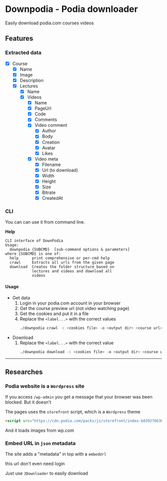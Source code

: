 # Downpodia - Podia downloader

Easily download podia.com courses videos

## Features

### **Extracted data**
- [x] Course
  - [x] Name
  - [x] Image
  - [x] Description
  - [x] Lectures
    - [x] Name
    - [x] Videos
      - [x] Name
      - [x] PageUrl
      - [x] Code
      - [x] Comments
      - [x] Video comment
        - [x] Author
        - [x] Body
        - [x] Creation
        - [x] Avatar
        - [x] Likes
      - [x] Video meta
        - [x] Filename
        - [x] Url (to download)
        - [x] Width
        - [x] Height
        - [x] Size
        - [x] Bitrate
        - [x] CreatedAt

### CLI

You can can use it from command line.

**Help**
```
CLI interface of DownPodia
Usage:
  downpodia {SUBCMD}  [sub-command options & parameters]
where {SUBCMD} is one of:
  help      print comprehensive or per-cmd help
  crawl     Extracts all urls from the given page
  download  Creates the folder structure based on
            lectures and videos and download all
            videos
```

#### Usage
- Get data
  1. Login in your podia.com account in your browser
  2. Get the course preview url (not video watching page)
  3. Get the cookies and put it in a file
  4. Replace the `<label...>` with the correct values
      ```bash
      ./downpodia crawl -c <cookies file> -o <output dir> <course url>
      ```
- Download
  1. Replace the `<label...>` with the correct value
      ```bash
      ./downpodia download -c <cookies file> -o <output dir> <course url>
      ```
---

## Researches

### Podia website is a `Wordpress` site
If you access `/wp-admin` you get a message that your browser was been blocked.
But it doesn't

The pages uses the `storefront` script, which is a `Wordpress` theme
```html
<script src="https://cdn.podia.com/packs/js/storefront/index-b83927663680684733fc.js" data-turbo-track="reload"></script>
```

And it loads images from wp.com

### Embed URL in `json` metadata
The site adds a "metadata" in top with a `embedUrl`

this url don't even need login

Just use `JDownloader` to easily download
